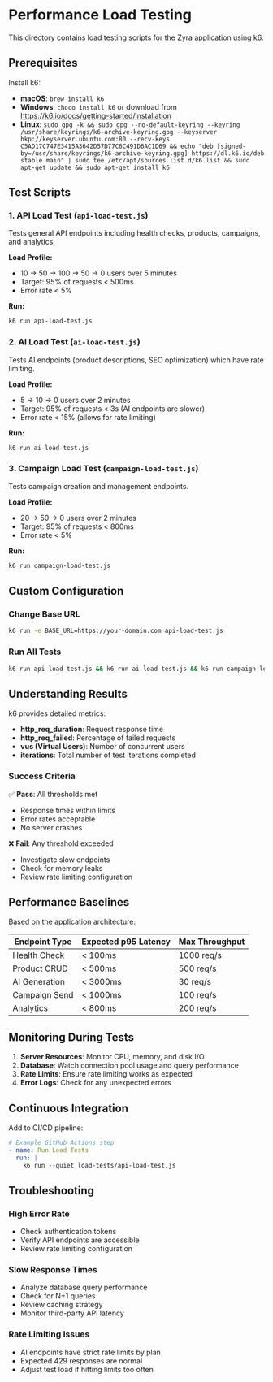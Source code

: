 # Performance Load Testing

This directory contains load testing scripts for the Zyra application using k6.

## Prerequisites

Install k6:
- **macOS**: `brew install k6`
- **Windows**: `choco install k6` or download from https://k6.io/docs/getting-started/installation
- **Linux**: `sudo gpg -k && sudo gpg --no-default-keyring --keyring /usr/share/keyrings/k6-archive-keyring.gpg --keyserver hkp://keyserver.ubuntu.com:80 --recv-keys C5AD17C747E3415A3642D57D77C6C491D6AC1D69 && echo "deb [signed-by=/usr/share/keyrings/k6-archive-keyring.gpg] https://dl.k6.io/deb stable main" | sudo tee /etc/apt/sources.list.d/k6.list && sudo apt-get update && sudo apt-get install k6`

## Test Scripts

### 1. API Load Test (`api-load-test.js`)
Tests general API endpoints including health checks, products, campaigns, and analytics.

**Load Profile:**
- 10 → 50 → 100 → 50 → 0 users over 5 minutes
- Target: 95% of requests < 500ms
- Error rate < 5%

**Run:**
```bash
k6 run api-load-test.js
```

### 2. AI Load Test (`ai-load-test.js`)
Tests AI endpoints (product descriptions, SEO optimization) which have rate limiting.

**Load Profile:**
- 5 → 10 → 0 users over 2 minutes
- Target: 95% of requests < 3s (AI endpoints are slower)
- Error rate < 15% (allows for rate limiting)

**Run:**
```bash
k6 run ai-load-test.js
```

### 3. Campaign Load Test (`campaign-load-test.js`)
Tests campaign creation and management endpoints.

**Load Profile:**
- 20 → 50 → 0 users over 2 minutes
- Target: 95% of requests < 800ms
- Error rate < 5%

**Run:**
```bash
k6 run campaign-load-test.js
```

## Custom Configuration

### Change Base URL
```bash
k6 run -e BASE_URL=https://your-domain.com api-load-test.js
```

### Run All Tests
```bash
k6 run api-load-test.js && k6 run ai-load-test.js && k6 run campaign-load-test.js
```

## Understanding Results

k6 provides detailed metrics:
- **http_req_duration**: Request response time
- **http_req_failed**: Percentage of failed requests
- **vus (Virtual Users)**: Number of concurrent users
- **iterations**: Total number of test iterations completed

### Success Criteria
✅ **Pass**: All thresholds met
- Response times within limits
- Error rates acceptable
- No server crashes

❌ **Fail**: Any threshold exceeded
- Investigate slow endpoints
- Check for memory leaks
- Review rate limiting configuration

## Performance Baselines

Based on the application architecture:

| Endpoint Type | Expected p95 Latency | Max Throughput |
|--------------|---------------------|----------------|
| Health Check | < 100ms | 1000 req/s |
| Product CRUD | < 500ms | 500 req/s |
| AI Generation | < 3000ms | 30 req/s |
| Campaign Send | < 1000ms | 100 req/s |
| Analytics | < 800ms | 200 req/s |

## Monitoring During Tests

1. **Server Resources**: Monitor CPU, memory, and disk I/O
2. **Database**: Watch connection pool usage and query performance
3. **Rate Limits**: Ensure rate limiting works as expected
4. **Error Logs**: Check for any unexpected errors

## Continuous Integration

Add to CI/CD pipeline:
```yaml
# Example GitHub Actions step
- name: Run Load Tests
  run: |
    k6 run --quiet load-tests/api-load-test.js
```

## Troubleshooting

### High Error Rate
- Check authentication tokens
- Verify API endpoints are accessible
- Review rate limiting configuration

### Slow Response Times
- Analyze database query performance
- Check for N+1 queries
- Review caching strategy
- Monitor third-party API latency

### Rate Limiting Issues
- AI endpoints have strict rate limits by plan
- Expected 429 responses are normal
- Adjust test load if hitting limits too often
